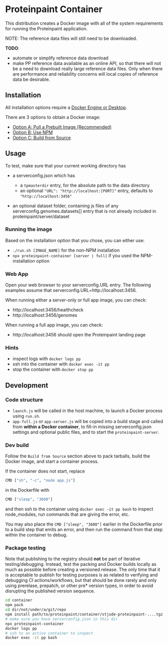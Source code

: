 # Proteinpaint Container

This distribution creates a Docker image with all of the system requirements
for running the Proteinpaint application. 

NOTE: The reference data files will still need to be downloaded.

**TODO**:
- automate or simplify reference data download
- make PP reference data available as an online API, so that there will not be a need 
to download really large reference data files. Only when there are performance and
reliability concerns will local copies of reference data be desirable.

## Installation

All installation options require a [Docker Engine or Desktop](https://www.docker.com/).

There are 3 options to obtain a Docker image:

- [Option A: Pull a Prebuilt Image (Recommended)](https://github.com/stjude/proteinpaint/wiki/Installation-Option-A:-Pull-a-Prebuilt-Image-(Recommended))
- [Option B: Use NPM](https://github.com/stjude/proteinpaint/wiki/Installation-Option-B:-Use-NPM)
- [Option C: Build from Source](https://github.com/stjude/proteinpaint/wiki/Installation-Option-C:-Build-from-Source)

## Usage

To test, make sure that your current working directory has

- a serverconfig.json which has
  - a `tpmasterdir` entry, for the absolute path to the data directory
  - an optional `"URL": "http://localhost:[PORT]"` entry,  defaults to `"http://localhost:3456"`

- an optional dataset folder, containing js files of any serverconfig.genomes.datasets[] entry
 that is not already included in proteinpaint/server/dataset    

### Running the image

Based on the installation option that you chose, you can either use: 
- `./run.sh [IMAGE_NAME]` for the non-NPM installation
- `npx proteinpaint-container [server | full]` if you used the NPM-installation option

### Web App

Open your web browser to your serverconfig.URL entry. The following examples assume that serverconfig.URL=http://localhost:3456.

When running either a server-only or full app image, you can check:
- http://localhost:3456/healthcheck
- http://localhost:3456/genomes


When running a full app image, you can check:
- http://localhost:3456 should open the Proteinpaint landing page

### Hints

- inspect logs with `docker logs pp`
- ssh into the container with `docker exec -it pp`
- stop the container with `docker stop pp`



## Development

### Code structure

- `launch.js` will be called in the host machine, to launch a Docker process using `run.sh`.
- `app-full.js` or `app-server.js` will be copied into a build stage and called from **within a Docker container**,
to fill-in missing serverconfig.json settings and optional public files, and to start the `proteinpaint-server`.


### Dev build

Follow the `Build from Source` section above to pack tarballs, build the Docker image, and start a container process.

If the container does not start, replace
```bash
CMD ["sh", "-c", "node app.js"]
```
in the Dockerfile with
```bash
CMD ["sleep", "3600"]
```

and then ssh to the container using `docker exec -it pp bash` to inspect
node_modules, run commands that are giving the error, etc.

You may also place the `CMD ["sleep", "3600"]` earlier in the Dockerfile
prior to a build step that emits an error, and then run the command from
that step within the container to debug.


### Package testing

Note that publishing to the registry should **not** be part of iterative testing/debugging.
Instead, test the packing and Docker builds locally as much as possible before creating a
versioned release. The only time that it is acceptable to publish for testing purposes is
as related to verifying and debugging CI actions/workflows, but that should be done rarely
and only using prerelase, prepatch, or other pre* version types, in order to avoid disrupting the 
published version sequence.

```bash
cd container
npm pack
cd dir/not/under/a/git/repo
npm install path/to/proteinpaint/container/stjude-proteinpaint-....tgz
# make sure you have serverconfig.json in this dir
npx proteinpaint-container
docker logs pp
# ssh to an active container to inspect
docker exec -it pp bash
```
